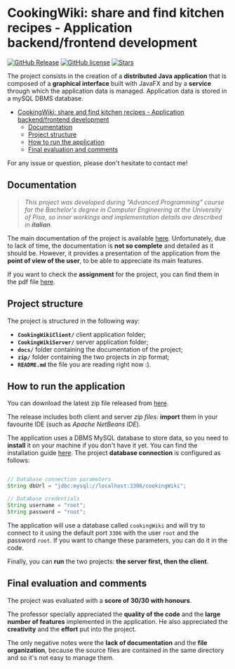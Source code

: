 # CookingWiki: share and find kitchen recipes - Application backend/frontend development

[![GitHub Release](https://img.shields.io/github/release/EmanueleRsp/CookingWiki-Application-in-Java?style=flat)](https://github.com/EmanueleRsp/CookingWiki-Application-in-Java/releases) [![GitHub license](https://img.shields.io/github/license/EmanueleRsp/CookingWiki-Application-in-Java?style=flat)](https://github.com/EmanueleRsp/CookingWiki-Application-in-Java/blob/main/LICENSE) 
[![Stars](https://img.shields.io/github/stars/EmanueleRsp/CookingWiki-Application-in-Java?style=social)](https://github.com/EmanueleRsp/CookingWiki-Application-in-Java/stargazers) 

The project consists in the creation of a **distributed Java application** that is composed of a **graphical interface** built with JavaFX and by a **service** through which the application data is managed. Application data is stored in a mySQL DBMS database.

- [CookingWiki: share and find kitchen recipes - Application backend/frontend development](#cookingwiki-share-and-find-kitchen-recipes---application-backendfrontend-development)
  - [Documentation](#documentation)
  - [Project structure](#project-structure)
  - [How to run the application](#how-to-run-the-application)
  - [Final evaluation and comments](#final-evaluation-and-comments)

For any issue or question, please don't hesitate to contact me!

## Documentation

> _This project was developed during "Advanced Programming" course for the Bachelor's degree in Computer Engineering at the University of Pisa, so inner workings and implementation details are described in **italian**._

The main documentation of the project is available [here](/docs/Presentazione.pdf). Unfortunately, due to lack of time, the documentation is **not so complete** and detailed as it should be. However, it provides a presentation of the application from the **point of view of the user**, to be able to appreciate its main features.

If you want to check the **assignment** for the project, you can find them in the pdf file [here](/docs/Specifiche.pdf).


## Project structure

The project is structured in the following way:
- **`CookingWikiClient/`** client application folder;
- **`CookingWikiServer/`** server application folder; 
- **`docs/`** folder containing the documentation of the project;
- **`zip/`** folder containing the two projects in zip format;  
- **`README.md`** the file you are reading right now :).


## How to run the application

You can download the latest zip file released from [here](https://github.com/EmanueleRsp/CookingWiki-Application-in-Java/releases).

The release includes both client and server _zip files_: **import** them in your favourite IDE (such as _Apache NetBeans IDE_).

The application uses a DBMS MySQL database to store data, so you need to **install** it on your machine if you don't have it yet. You can find the installation guide [here](https://dev.mysql.com/doc/mysql-installation-excerpt/5.7/en/). The project **database connection** is configured as follows:
```java

// Database connection parameters
String dbUrl = "jdbc:mysql://localhost:3306/cookingWiki";

// Database credentials
String username = "root";
String password = "root";

```
The application will use a database called `cookingWiki` and will try to connect to it using the default port `3306` with the user `root` and the password `root`. If you want to change these parameters, you can do it in the code.

Finally, you can **run** the two projects: **the server first, then the client**. 

## Final evaluation and comments

The project was evaluated with a **score of 30/30 with honours**.

The professor specially appreciated the **quality of the code** and the **large number of features** implemented in the application. He also appreciated the **creativity** and the **effort** put into the project.

The only negative notes were the **lack of documentation** and the **file organization**, because the source files are contained in the same directory and so it's not easy to manage them.
